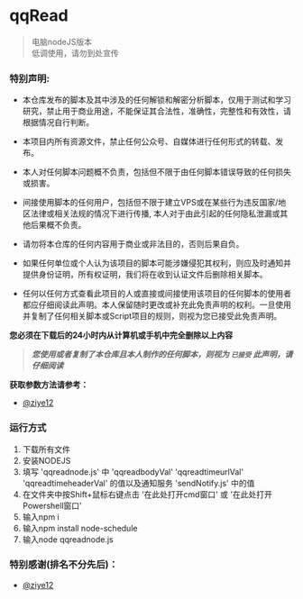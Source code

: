 # qqRead
> 电脑nodeJS版本  
> 低调使用，请勿到处宣传  


### 特别声明:

- 本仓库发布的脚本及其中涉及的任何解锁和解密分析脚本，仅用于测试和学习研究，禁止用于商业用途，不能保证其合法性，准确性，完整性和有效性，请根据情况自行判断。

- 本项目内所有资源文件，禁止任何公众号、自媒体进行任何形式的转载、发布。

- 本人对任何脚本问题概不负责，包括但不限于由任何脚本错误导致的任何损失或损害。

- 间接使用脚本的任何用户，包括但不限于建立VPS或在某些行为违反国家/地区法律或相关法规的情况下进行传播, 本人对于由此引起的任何隐私泄漏或其他后果概不负责。

- 请勿将本仓库的任何内容用于商业或非法目的，否则后果自负。

- 如果任何单位或个人认为该项目的脚本可能涉嫌侵犯其权利，则应及时通知并提供身份证明，所有权证明，我们将在收到认证文件后删除相关脚本。

- 任何以任何方式查看此项目的人或直接或间接使用该项目的任何脚本的使用者都应仔细阅读此声明。本人保留随时更改或补充此免责声明的权利。一旦使用并复制了任何相关脚本或Script项目的规则，则视为您已接受此免责声明。

 **您必须在下载后的24小时内从计算机或手机中完全删除以上内容**  
> ***您使用或者复制了本仓库且本人制作的任何脚本，则视为 `已接受` 此声明，请仔细阅读*** 


**获取参数方法请参考：**
* [@ziye12](https://github.com/ziye12)

### 运行方式
1. 下载所有文件
2. 安装NODEJS
3. 填写 'qqreadnode.js' 中 'qqreadbodyVal' 'qqreadtimeurlVal' 'qqreadtimeheaderVal' 的值以及通知服务 'sendNotify.js' 中的值
4. 在文件夹中按Shift+鼠标右键点击 '在此处打开cmd窗口' 或 '在此处打开Powershell窗口'
5. 输入npm i
6. 输入npm install node-schedule
7. 输入node qqreadnode.js

### 特别感谢(排名不分先后)：

* [@ziye12](https://github.com/ziye12)

